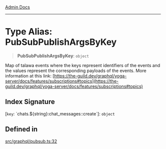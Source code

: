 [Admin Docs](/)

***

# Type Alias: PubSubPublishArgsByKey

> **PubSubPublishArgsByKey**: `object`

Map of talawa events where the keys represent identifiers of the events and the values represent the corresponding payloads of the events. More information at this link: [https://the-guild.dev/graphql/yoga-server/docs/features/subscriptions#topics](https://the-guild.dev/graphql/yoga-server/docs/features/subscriptions#topics)

## Index Signature

 \[`key`: \`chats.$\{string\}:chat\_messages::create\`\]: `object`

## Defined in

[src/graphql/pubsub.ts:32](https://github.com/NishantSinghhhhh/talawa-api/blob/ff0f1d6ae21d3428519b64e42fe3bfdff573cb6e/src/graphql/pubsub.ts#L32)
